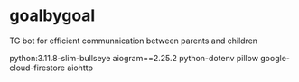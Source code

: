 # goalbygoal
TG bot for efficient communnication between parents and children

   python:3.11.8-slim-bullseye
   aiogram==2.25.2
   python-dotenv
   pillow
   google-cloud-firestore
   aiohttp
